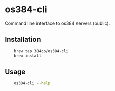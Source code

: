 # os384-cli
Command line interface to os384 servers (public).

## Installation
```zsh
    brew tap 384co/os384-cli
    brew install
```

## Usage
```zsh
    os384-cli --help
```

